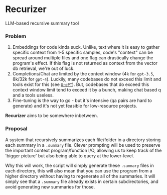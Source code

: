 # Recurizer
LLM-based recursive summary tool

### Problem
1. Embeddings for code kinda suck. Unlike, text where it is easy to gather specific context from 1-5 specific samples, 
code's "context" can be spread around multiple files and one flag can drastically change the program's effect.
If this flag is not returned as context from the vector db retrieval, we're out of luck.
2. Completions/Chat are limited by the context window (4k for `gpt-3.5`, 8k/32k for `gpt-4`). Luckily,
many codebases do not exceed this limit and tools exist for this (see [`GrePT`](https://github.com/jackbarry24/GrePT)).
But, codebases that do exceed this context window limit tend to exceed it by a bunch, making chat based
q and a tools useless. 
3. Fine-tuning is the way to go - but it's intensive (qa pairs are hard to generate) and it's not
yet feasible for low-resource projects. 

**Recurizer** aims to be somewhere inbetween. 

### Proposal

A system that recursively summarizes each file/folder in a directory storing each summary in a `.summary` file.
Clever prompting will be used to preserve the important context program/function I/O, allowing us to
keep track of the 'bigger picture' but also being able to query at the lower-level. 

Why this will work, the script will simply generate these `.summary` files in each directory, this will also mean 
that you can use the program from a higher directory without having to regenerate all of the summaries. 
It will simply see that a `.summary` file already exists in certain subdirectories, and avoid generating
new summaries for those. 


